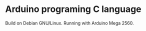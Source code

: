Arduino programing C language
=============================

Build on Debian GNU/Linux.
Running with Arduino Mega 2560.

